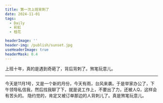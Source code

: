 ```yaml
---
title: 第一次上班背刺了
date: 2024-11-01
tags:
  - Daily
  - 彩虹
  - 桂花

headerImage: ''
header-img: /publish/sunset.jpg
useHeaderImage: true
headerMask: 0.4
---
```


上班十年，真的是遇到奇葩了，背后背刺了。煞笔玩意儿。

---

今天是11月1号，又是一个新的月份，今天有雨，台风来袭。于是举家办公了，下午领导私信我，然后找我聊了下，就是说工作上，不要出了力，还被人Q，这样会有苦头的。
隐约觉的，肯定又被订单那边的人背刺儿了。真是煞笔玩意儿。
